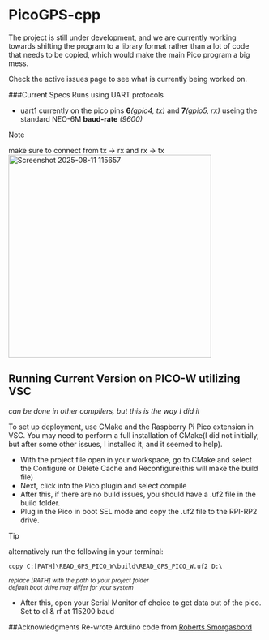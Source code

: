 # PicoGPS-cpp
The project is still under development, and we are currently working towards shifting the program to a library format rather than a lot of code that needs to be copied, which would make the main Pico program a big mess.

Check the active issues page to see what is currently being worked on.

###Current Specs
Runs using UART protocols
- uart1 currently on the pico pins **6**_(gpio4, tx)_ and **7**_(gpio5, rx)_ useing the standard NEO-6M **baud-rate** *(9600)*
>[!Note]
>make sure to connect from tx -> rx and rx -> tx <br/>
><img height="400" alt="Screenshot 2025-08-11 115657" src="https://github.com/user-attachments/assets/eb3664af-ffba-4333-b640-1864694d3719" />



## Running Current Version on PICO-W utilizing VSC
*can be done in other compilers, but this is the way I did it*

To set up deployment, use CMake and the Raspberry Pi Pico extension in VSC. You may need to perform a full installation of CMake(I did not initially, but after some other issues, I installed it, and it seemed to help).
- With the project file open in your workspace, go to CMake and select the Configure or Delete Cache and Reconfigure(this will make the build file)
- Next, click into the Pico plugin and select compile
- After this, if there are no build issues, you should have a .uf2 file in the build folder.
- Plug in the Pico in boot SEL mode and copy the .uf2 file to the RPI-RP2 drive.
>[!Tip]
> alternatively run the following in your terminal:  
>```
>copy C:[PATH]\READ_GPS_PICO_W\build\READ_GPS_PICO_W.uf2 D:\
>```
><sub>*replace [PATH] with the path to your project folder*<br/>
>*default boot drive may differ for your system*</sub>
- After this, open your Serial Monitor of choice to get data out of the pico. Set to cl & rf at 115200 baud



##Acknowledgments
Re-wrote Arduino code from [Roberts Smorgasbord](https://youtube.com/playlist?list=PLbIZFv33DzzltuaZ9WFw8cP4ZtGwzoRew&feature=shared)

